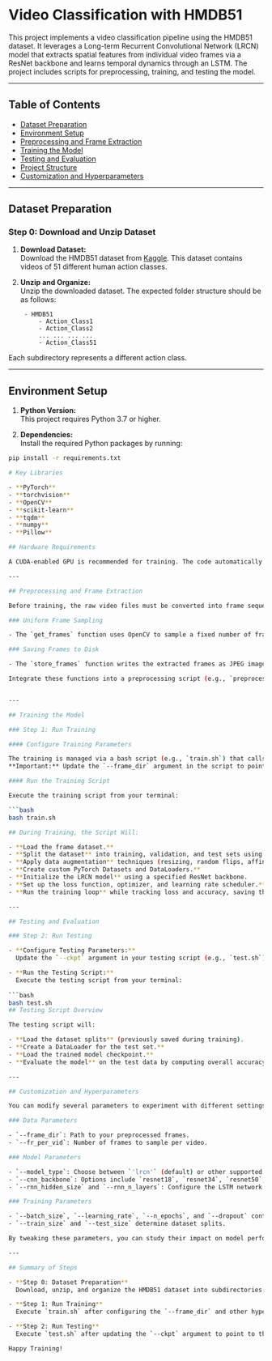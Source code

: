 # Video Classification with HMDB51

This project implements a video classification pipeline using the HMDB51 dataset. It leverages a Long-term Recurrent Convolutional Network (LRCN) model that extracts spatial features from individual video frames via a ResNet backbone and learns temporal dynamics through an LSTM. The project includes scripts for preprocessing, training, and testing the model.

---

## Table of Contents

- [Dataset Preparation](#dataset-preparation)
- [Environment Setup](#environment-setup)
- [Preprocessing and Frame Extraction](#preprocessing-and-frame-extraction)
- [Training the Model](#training-the-model)
- [Testing and Evaluation](#testing-and-evaluation)
- [Project Structure](#project-structure)
- [Customization and Hyperparameters](#customization-and-hyperparameters)

---

## Dataset Preparation

### Step 0: Download and Unzip Dataset

1. **Download Dataset:**  
   Download the HMDB51 dataset from [Kaggle](https://www.kaggle.com/datasets/easonlll/hmdb51). This dataset contains videos of 51 different human action classes.

2. **Unzip and Organize:**  
   Unzip the downloaded dataset. The expected folder structure should be as follows:
   
        - HMDB51
            - Action_Class1
            - Action_Class2
            ... ... ... ...
            - Action_Class51

Each subdirectory represents a different action class.

---

## Environment Setup

1. **Python Version:**  
This project requires Python 3.7 or higher.

2. **Dependencies:**  
Install the required Python packages by running:

```bash
pip install -r requirements.txt

# Key Libraries

- **PyTorch**
- **torchvision**
- **OpenCV**
- **scikit-learn**
- **tqdm**
- **numpy**
- **Pillow**

## Hardware Requirements

A CUDA-enabled GPU is recommended for training. The code automatically detects GPU availability.

---

## Preprocessing and Frame Extraction

Before training, the raw video files must be converted into frame sequences. The preprocessing module includes functions for:

### Uniform Frame Sampling

- The `get_frames` function uses OpenCV to sample a fixed number of frames per video.

### Saving Frames to Disk

- The `store_frames` function writes the extracted frames as JPEG images.

Integrate these functions into a preprocessing script (e.g., `preprocess.py`) to convert all videos into folders of extracted frames. The resulting folder structure should mirror the original dataset structure:


---

## Training the Model

### Step 1: Run Training

#### Configure Training Parameters

The training is managed via a bash script (e.g., `train.sh`) that calls the main training module.  
**Important:** Update the `--frame_dir` argument in the script to point to the directory where your preprocessed frame data is stored. You can also adjust other parameters (e.g., number of frames per video, batch size, learning rate) to see how they affect the experiment.

#### Run the Training Script

Execute the training script from your terminal:

```bash
bash train.sh

## During Training, the Script Will:

- **Load the frame dataset.**
- **Split the dataset** into training, validation, and test sets using stratified sampling.
- **Apply data augmentation** techniques (resizing, random flips, affine transformations).
- **Create custom PyTorch Datasets and DataLoaders.**
- **Initialize the LRCN model** using a specified ResNet backbone.
- **Set up the loss function, optimizer, and learning rate scheduler.**
- **Run the training loop** while tracking loss and accuracy, saving the best model weights.

---

## Testing and Evaluation

### Step 2: Run Testing

- **Configure Testing Parameters:**  
  Update the `--ckpt` argument in your testing script (e.g., `test.sh`) to point to the saved best model weights generated during training.

- **Run the Testing Script:**  
  Execute the testing script from your terminal:
  
```bash
bash test.sh
## Testing Script Overview

The testing script will:

- **Load the dataset splits** (previously saved during training).
- **Create a DataLoader for the test set.**
- **Load the trained model checkpoint.**
- **Evaluate the model** on the test data by computing overall accuracy, generating classification reports, and optionally producing confusion matrices.

---

## Customization and Hyperparameters

You can modify several parameters to experiment with different settings:

### Data Parameters

- `--frame_dir`: Path to your preprocessed frames.
- `--fr_per_vid`: Number of frames to sample per video.

### Model Parameters

- `--model_type`: Choose between `'lrcn'` (default) or other supported models.
- `--cnn_backbone`: Options include `resnet18`, `resnet34`, `resnet50`, `resnet101`, or `resnet152`.
- `--rnn_hidden_size` and `--rnn_n_layers`: Configure the LSTM network.

### Training Parameters

- `--batch_size`, `--learning_rate`, `--n_epochs`, and `--dropout` control the training dynamics.
- `--train_size` and `--test_size` determine dataset splits.

By tweaking these parameters, you can study their impact on model performance and experiment with different network configurations.

---

## Summary of Steps

- **Step 0: Dataset Preparation**  
  Download, unzip, and organize the HMDB51 dataset into subdirectories by action class.

- **Step 1: Run Training**  
  Execute `train.sh` after configuring the `--frame_dir` and other hyperparameters to train the model.

- **Step 2: Run Testing**  
  Execute `test.sh` after updating the `--ckpt` argument to point to the best model checkpoint to evaluate the model.

Happy Training!
